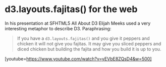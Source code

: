 # d3.layouts.fajitas() for the web

In his presentation at SFHTML5 All About D3 Elijah Meeks used a very interesting metaphor to describe D3. Paraphrasing:

> If you have a `d3.layouts.fajitas()` and you give it peppers and chicken it will not give you fajitas. It may give you sliced peppers and diced chicken but building the fajita and how you build it is up to you.

[youtube=https://www.youtube.com/watch?v=yEVbE8ZQsD4&w=500]

